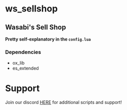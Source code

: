 # ws_sellshop

## Wasabi's Sell Shop

**Pretty self-explanatory in the `config.lua`**

### Dependencies
- ox_lib
- es_extended

# Support
Join our discord <a href='https://discord.gg/XJFNyMy3Bv'>HERE</a> for additional scripts and support!
